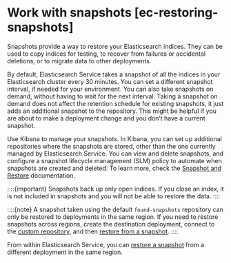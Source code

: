 # Work with snapshots [ec-restoring-snapshots]

Snapshots provide a way to restore your Elasticsearch indices. They can be used to copy indices for testing, to recover from failures or accidental deletions, or to migrate data to other deployments.

By default, Elasticsearch Service takes a snapshot of all the indices in your Elasticsearch cluster every 30 minutes. You can set a different snapshot interval, if needed for your environment. You can also take snapshots on demand, without having to wait for the next interval. Taking a snapshot on demand does not affect the retention schedule for existing snapshots, it just adds an additional snapshot to the repository. This might be helpful if you are about to make a deployment change and you don’t have a current snapshot.

Use Kibana to manage your snapshots. In Kibana, you can set up additional repositories where the snapshots are stored, other than the one currently managed by Elasticsearch Service. You can view and delete snapshots, and configure a snapshot lifecycle management (SLM) policy to automate when snapshots are created and deleted. To learn more, check the [Snapshot and Restore](../../../deploy-manage/tools/snapshot-and-restore/create-snapshots.md) documentation.

::::{important} 
Snapshots back up only open indices. If you close an index, it is not included in snapshots and you will not be able to restore the data.
::::


::::{note} 
A snapshot taken using the default `found-snapshots` repository can only be restored to deployments in the same region. If you need to restore snapshots across regions, create the destination deployment, connect to the [custom repository](../../../deploy-manage/tools/snapshot-and-restore/elastic-cloud-hosted.md), and then [restore from a snapshot](../../../deploy-manage/tools/snapshot-and-restore/restore-snapshot.md).
::::


From within Elasticsearch Service, you can [restore a snapshot](../../../deploy-manage/tools/snapshot-and-restore/restore-snapshot.md) from a different deployment in the same region.

